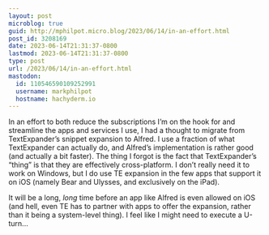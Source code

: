 ```yaml
---
layout: post
microblog: true
guid: http://mphilpot.micro.blog/2023/06/14/in-an-effort.html
post_id: 3208169
date: 2023-06-14T21:31:37-0800
lastmod: 2023-06-14T21:31:37-0800
type: post
url: /2023/06/14/in-an-effort.html
mastodon:
  id: 110546590109252991
  username: markphilpot
  hostname: hachyderm.io
---
```

In an effort to both reduce the subscriptions I’m on the hook for and streamline the apps and services I use, I had a thought to migrate from TextExpander’s snippet expansion to Alfred. I use a fraction of what TextExpander can actually do, and Alfred’s implementation is rather good (and actually a bit faster). The thing I forgot is the fact that TextExpander’s “thing” is that they are effectively cross-platform. I don’t really need it to work on Windows, but I do use TE expansion in the few apps that support it on iOS (namely Bear and Ulysses, and exclusively on the iPad).

It will be a long, *long* time before an app like Alfred is even allowed on iOS (and hell, even TE has to partner with apps to offer the expansion, rather than it being a system-level thing). I feel like I might need to execute a U-turn...

